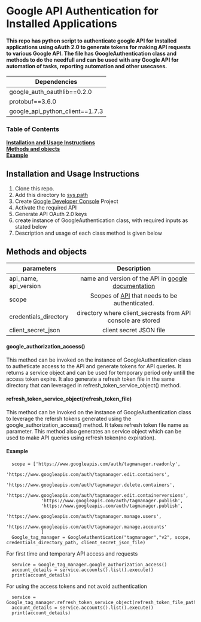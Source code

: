 # Google API Authentication for Installed Applications

#### This repo has python script to authenticate google API for Installed applications using oAuth 2.0 to generate tokens for making API requests to various Google API. The file has GoogleAuthentication class and methods to do the needfull and can be used with any Google API for automation of tasks, reporting automation and other usecases.

|          Dependencies          |   
| ------------------------------ |
| google_auth_oauthlib==0.2.0    |
| protobuf==3.6.0                | 
| google_api_python_client==1.7.3|

### Table of Contents
**[Installation and Usage Instructions](#installation-and-usage-instructions)**<br>
**[Methods and objects](#methods-and-objects)**<br>
**[Example](#example)**<br>



## Installation and Usage Instructions

1. Clone this repo.
2. Add this directory to [sys.path](https://chrisyeh96.github.io/2017/08/08/definitive-guide-python-imports.html)
3. Create [Google Developer Console](console.cloud.google.com) Project
4. Activate the required API
5. Generate API OAuth 2.0 keys
6. create instance of GoogleAuthentication class, with required inputs as stated below
7. Description and usage of each class method is given below

## Methods and objects

|     parameters            |           Description           |
| ------------------------- |:-------------------------------:|
| api_name, api_version | name and version of the API in [google documentation](https://developers.google.com/api-client-library/python/apis/)|
| scope     | Scopes of [API](https://developers.google.com/identity/protocols/googlescopes) that needs to be authenticated.| 
| credentials_directory   | directory where client_secrests from API console are stored| 
| client_secret_json      | client secret JSON file |

#### google_authorization_access()
      
This method can be invoked on the instance of GoogleAuthentication class to autheticate access to the API and generate tokens for API queries. It returns a service object and can be used for temporary period only untill the access token expire. It also generate a refresh token file in the same directory that can leveraged in refresh_token_service_object() method.
      
      
#### refresh_token_service_object(refresh_token_file)

This method can be invoked on the instance of GoogleAuthentication class to leverage the refersh tokens generated using the google_authorization_access() method. It takes refresh token file name as parameter. This method also generates an service object which can be used to make API queries using refresh token(no expiration).

#### Example
      scope = ['https://www.googleapis.com/auth/tagmanager.readonly',
                 'https://www.googleapis.com/auth/tagmanager.edit.containers',
                 'https://www.googleapis.com/auth/tagmanager.delete.containers',
                 'https://www.googleapis.com/auth/tagmanager.edit.containerversions',
                 'https://www.googleapis.com/auth/tagmanager.publish',
                 'https://www.googleapis.com/auth/tagmanager.publish',
                 'https://www.googleapis.com/auth/tagmanager.manage.users',
                 'https://www.googleapis.com/auth/tagmanager.manage.accounts'
                 ]
      Google_tag_manager = GoogleAuthentication("tagmanager","v2", scope, credentials_directory_path, client_secret_json_file)
      
  For first time and temporary API access and requests
      
      service = Google_tag_manager.google_authorization_access()
      account_details = service.accounts().list().execute()
      print(account_details)
      
  For using the access tokens and not avoid authentication
      
      service = Google_tag_manager.refresh_token_service_object(refresh_token_file_path)
      account_details = service.accounts().list().execute()
      print(account_details)
      
      

